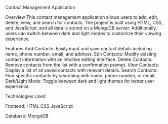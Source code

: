 Contact Management Application

Overview
This contact management application allows users to add, edit, delete, view, and search for contacts. The project is built using HTML, CSS, and JavaScript, and all data is stored on a MongoDB server. Additionally, users can switch between dark and light modes to customize their viewing experience.

Features
Add Contacts: Easily input and save contact details including name, phone number, email, and address.
Edit Contacts: Modify existing contact information with an intuitive editing interface.
Delete Contacts: Remove contacts from the list with a confirmation prompt.
View Contacts: Display a list of all saved contacts with relevant details.
Search Contacts: Find specific contacts by searching with name, phone number, or email.
Dark/Light Mode: Toggle between dark and light themes for better user experience.

Technologies Used

Frontend:
HTML
CSS
JavaScript

Database:
MongoDB
